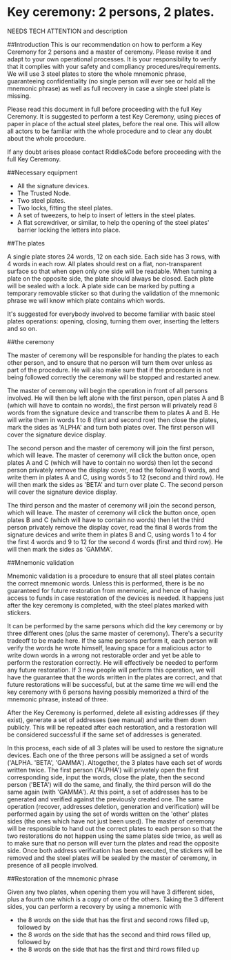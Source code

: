 # Key ceremony: 2 persons, 2 plates.

NEEDS TECH ATTENTION and description 


##Introduction
This is our recommendation on how to perform a Key Ceremony for 2 persons and a master of ceremony.
Please revise it and adapt to your own operational processes. It is your responsibility to verify that it complies with your safety and compliancy procedures/requirements. 
We will use 3 steel plates to store the whole mnemonic phrase, guaranteeing confidentiality (no single person will ever see or hold all the mnemonic phrase) as well as full recovery in case a single steel plate is missing.

Please read this document in full before proceeding with the full Key Ceremony.
It is suggested to perform a test Key Ceremony, using pieces of paper in place of the actual steel plates, before the real one. This will allow all actors to be familiar with the whole procedure and to clear any doubt about the whole procedure.

If any doubt arises please contact Riddle&Code before proceeding with the full Key Ceremony.

##Necessary equipment

* All the signature devices.
* The Trusted Node.
* Two steel plates.
* Two locks, fitting the steel plates.
* A set of tweezers, to help to insert of letters in the steel plates.
* A flat screwdriver, or similar, to help the opening of the steel plates' barrier locking the letters into place.

##The plates

A single plate stores 24 words, 12 on each side.
Each side has 3 rows, with 4 words in each row.
All plates should rest on a flat, non-transparent surface so that when open only one side will be readable.
When turning a plate on the opposite side, the plate should always be closed.
Each plate will be sealed with a lock.
A plate side can be marked by putting a temporary removable sticker so that during the validation of the mnemonic phrase we will know which plate contains which words.

It's suggested for everybody involved to become familiar with basic steel plates operations: opening, closing, turning them over, inserting the letters and so on.

##the ceremony

The master of ceremony will be responsible for handing the plates to each other person, and to ensure that no person will turn them over unless as part of the procedure.
He will also make sure that if the procedure is not being followed correctly the ceremony will be stopped and restarted anew.

The master of ceremony will begin the operation in front of all persons involved.
He will then be left alone with the first person, open plates A and B (which will have to contain no words), the first person will privately read 8 words from the signature device and transcribe them to plates A and B.
He will write them in words 1 to 8 (first and second row) then close the plates, mark the sides as 'ALPHA' and turn both plates over.
The first person will cover the signature device display.

The second person and the master of ceremony will join the first person, which will leave.
The master of ceremony will click the button once, open plates A and C (which will have to contain no words) then let the second person privately remove the display cover, read the following 8 words, and write them in plates A and C, using words 5 to 12 (second and third row).
He will then mark the sides as 'BETA' and turn over plate C.
The second person will cover the signature device display.

The third person and the master of ceremony will join the second person, which will leave.
The master of ceremony will click the button once, open plates B and C (which will have to contain no words) then let the third person privately remove the display cover, read the final 8 words from the signature devices and write them in plates B and C, using words 1 to 4 for the first 4 words and 9 to 12 for the second 4 words (first and third row).
He will then mark the sides as 'GAMMA'.

##Mnemonic validation

Mnemonic validation is a procedure to ensure that all steel plates contain the correct mnemonic words.
Unless this is performed, there is be no guaranteed for future restoration from mnemonic, and hence of having access to funds in case restoration of the devices is needed.
It happens just after the key ceremony is completed, with the steel plates marked with stickers.

It can be performed by the same persons which did the key ceremony or by three different ones (plus the same master of ceremony).
There's a security tradeoff to be made here.
If the same persons perform it, each person will verify the words he wrote himself, leaving space for a malicious actor to write down words in a wrong not restorable order and yet be able to perform the restoration correctly. He will effectively be needed to perform any future restoration.
If 3 new people will perform this operation, we will have the guarantee that the words written in the plates are correct, and that future restorations will be successful, but at the same time we will end the key ceremony with 6 persons having possibly memorized a third of the mnemonic phrase, instead of three.

After the Key Ceremony is performed, delete all existing addresses (if they exist),  generate a set of addresses (see manual) and write them down publicly. This will be repeated after each restoration, and a restoration will be considered successful if the same set of addresses is generated.

In this process, each side of all 3 plates will be used to restore the signature devices. Each one of the three persons will be assigned a set of words ('ALPHA. 'BETA', 'GAMMA'). Altogether, the 3 plates have each set of words written twice.
The first person ('ALPHA') will privately open the first corresponding side, input the words, close the plate, then the second person ('BETA') will do the same, and finally, the third person will do the same again (with 'GAMMA').
At this point, a set of addresses has to be generated and verified against the previously created one.
The same operation (recover, addresses deletion, generation and verification) will be performed again by using the set of words written on the 'other' plates sides (the ones which have not just been used).
The master of ceremony will be responsible to hand out the correct plates to each person so that the two restorations do not happen using the same plates side twice, as well as to make sure that no person will ever turn the plates and read the opposite side.
Once both address verification has been executed, the stickers will be removed and the steel plates will be sealed by the master of ceremony, in presence of all people involved.


##Restoration of the mnemonic phrase


Given any two plates, when opening them you will have 3 different sides, plus a fourth one which is a copy of one of the others.
Taking the 3 different sides, you can perform a recovery by using a mnemonic with
* the 8 words on the side that has the first and second rows filled up, followed by
* the 8 words on the side that has the second and third rows filled up, followed by
* the 8 words on the side that has the first and third rows filled up